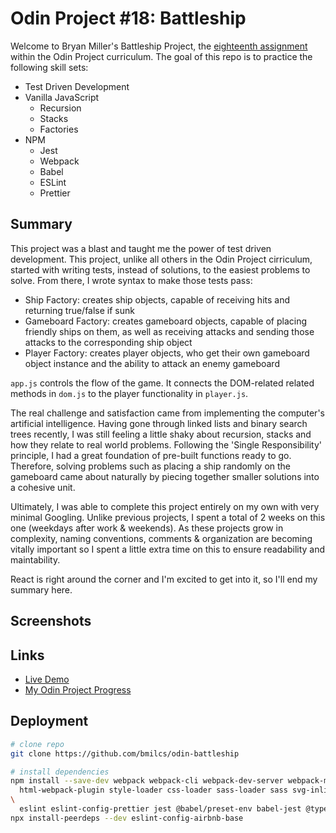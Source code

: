 # Odin Project #18: Battleship

Welcome to Bryan Miller's Battleship Project, the [eighteenth assignment](https://www.theodinproject.com/lessons/node-path-javascript-battleship) within the Odin Project curriculum. The goal of this repo is to practice the following skill sets:

- Test Driven Development
- Vanilla JavaScript
  - Recursion
  - Stacks
  - Factories
- NPM
  - Jest
  - Webpack
  - Babel
  - ESLint
  - Prettier

## Summary

This project was a blast and taught me the power of test driven development. This project, unlike all others in the Odin Project cirriculum, started with writing tests, instead of solutions, to the easiest problems to solve. From there, I wrote syntax to make those tests pass:

- Ship Factory: creates ship objects, capable of receiving hits and returning true/false if sunk
- Gameboard Factory: creates gameboard objects, capable of placing friendly ships on them, as well as receiving attacks and sending those attacks to the corresponding ship object
- Player Factory: creates player objects, who get their own gameboard object instance and the ability to attack an enemy gameboard

`app.js` controls the flow of the game. It connects the DOM-related related methods in `dom.js` to the player functionality in `player.js`.

The real challenge and satisfaction came from implementing the computer's artificial intelligence. Having gone through linked lists and binary search trees recently, I was still feeling a little shaky about recursion, stacks and how they relate to real world problems. Following the 'Single Responsibility' principle, I had a great foundation of pre-built functions ready to go. Therefore, solving problems such as placing a ship randomly on the gameboard came about naturally by piecing together smaller solutions into a cohesive unit.

Ultimately, I was able to complete this project entirely on my own with very minimal Googling. Unlike previous projects, I spent a total of 2 weeks on this one (weekdays after work & weekends). As these projects grow in complexity, naming conventions, comments & organization are becoming vitally important so I spent a little extra time on this to ensure readability and maintability.

React is right around the corner and I'm excited to get into it, so I'll end my summary here.

## Screenshots

## Links

- [Live Demo](https://bmilcs.github.io/odin-battleship/)
- [My Odin Project Progress](https://github.com/bmilcs/odin-project)

## Deployment

```sh
# clone repo
git clone https://github.com/bmilcs/odin-battleship

# install dependencies
npm install --save-dev webpack webpack-cli webpack-dev-server webpack-merge \
  html-webpack-plugin style-loader css-loader sass-loader sass svg-inline-loader
\
  eslint eslint-config-prettier jest @babel/preset-env babel-jest @types/jest
npx install-peerdeps --dev eslint-config-airbnb-base
```
